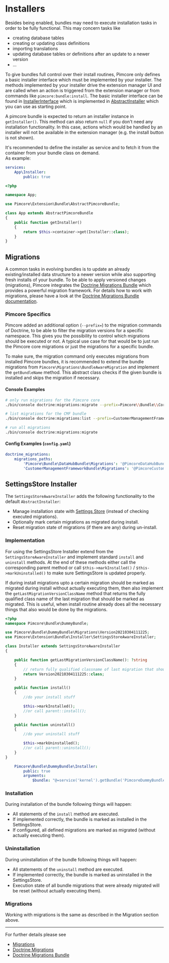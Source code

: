 # Installers

Besides being enabled, bundles may need to execute installation tasks in order to be fully functional. This may concern
tasks like

* creating database tables
* creating or updating class definitions
* importing translations
* updating database tables or definitions after an update to a newer version
* ...

To give bundles full control over their install routines, Pimcore only defines a basic installer interface which must be
implemented by your installer. The methods implemented by your installer drive the extension manager UI and are called when
an action is triggered from the extension manager or from commands like `pimcore:bundle:install`. The basic installer
interface can be found in [InstallerInterface](https://github.com/pimcore/pimcore/blob/10.x/lib/Extension/Bundle/Installer/InstallerInterface.php) which
is implemented in [AbstractInstaller](https://github.com/pimcore/pimcore/blob/10.x/lib/Extension/Bundle/Installer/AbstractInstaller.php)
which you can use as starting point.

A pimcore bundle is expected to return an installer instance in `getInstaller()`. This method can also return `null` if you
don't need any installation functionality. In this case, actions which would be handled by an installer will not be available
in the extension manager (e.g. the install button is not shown).

It's recommended to define the installer as service and to fetch it from the container from your bundle class on demand.  
As example:

```yml
services:
    App\Installer:
        public: true
```

```php
<?php

namespace App;

use Pimcore\Extension\Bundle\AbstractPimcoreBundle;

class App extends AbstractPimcoreBundle
{
    public function getInstaller()
    {
        return $this->container->get(Installer::class);
    }
}
```

## Migrations

A common tasks in evolving bundles is to update an already existing/installed data structure to a newer version while also
supporting fresh installs of your bundle. To be able to apply versioned changes (migrations), Pimcore integrates the
[Doctrine Migrations Bundle](https://symfony.com/doc/5.2/bundles/DoctrineMigrationsBundle/index.html)  which
provides a powerful migration framework.
For details how to work with migrations, please have a look at the [Doctrine Migrations Bundle documentation](https://symfony.com/doc/5.2/bundles/DoctrineMigrationsBundle/index.html).

### Pimcore Specifics

Pimcore added an additional option (`--prefix=`) to the migration commands of Doctrine, to be able to filter the migration versions
for a specific namespace. This gives you the possibility to control which migrations should be executed or not.
A typical use case for that would be to just run the Pimcore core migrations or just the migrations for a specific bundle.

To make sure, the migration command only executes migrations from installed Pimcore bundles, it is recommended to extend
the bundle migrations from `Pimcore\Migrations\BundleAwareMigration` and implement the `getBundleName` method.
This abstract class checks if the given bundle is installed and skips the migration if necessary.  


#### Console Examples

```bash
# only run migrations for the Pimcore core
./bin/console doctrine:migrations:migrate --prefix=Pimcore\\Bundle\\CoreBundle

# list migrations for the CMF bundle
./bin/console doctrine:migrations:list --prefix=CustomerManagementFrameworkBundle\\Migrations

# run all migrations
./bin/console doctrine:migrations:migrate 
```  

#### Config Examples (`config.yaml`)
```yml
doctrine_migrations:
    migrations_paths:
        'Pimcore\Bundle\DataHubBundle\Migrations': '@PimcoreDataHubBundle/Migrations'
        'CustomerManagementFrameworkBundle\Migrations': '@PimcoreCustomerManagementFrameworkBundle/Migrations'
```


## SettingsStore Installer

The `SettingsStoreAwareInstaller` adds the following functionality to the
default `AbstractInstaller`:

- Manage installation state with [Settings Store](../../../19_Development_Tools_and_Details/42_Settings_Store.md)
  (instead of checking executed migrations).
- Optionally mark certain migrations as migrated during install.
- Reset migration state of migrations (if there are any) during un-install.


### Implementation

For using the SettingsStore Installer extend from the `SettingsStoreAwareInstaller` and implement standard `install`
and `uninstall` methods. At the end of these methods either call the corresponding parent method or call
`$this->markInstalled()` / `$this->markUninstalled()` to make sure SettingsStore is updated properly.

If during install migrations upto a certain migration should be marked as migrated during install without actually executing
them, then also implement the `getLastMigrationVersionClassName` method that returns the fully qualified class name of the
last migration that should be marked as migrated.
This is useful, when install routine already does all the necessary things that also would be done by the migrations.

```php 
<?php
namespace Pimcore\Bundle\DummyBundle;

use Pimcore\Bundle\DummyBundle\Migrations\Version20210304111225;
use Pimcore\Extension\Bundle\Installer\SettingsStoreAwareInstaller;

class Installer extends SettingsStoreAwareInstaller
{

    public function getLastMigrationVersionClassName(): ?string
    {
        // return fully qualified classname of last migration that should be marked as migrated during install
        return Version20210304111225::class;
    }

    public function install()
    {
        //do your install stuff   

        $this->markInstalled();
        //or call parent::install();     
    }

    public function uninstall()
    {
        //do your uninstall stuff

        $this->markUninstalled();
        //or call parent::uninstall();   
    }
}
```

```yml 
    Pimcore\Bundle\DummyBundle\Installer:
        public: true
        arguments:
            $bundle: "@=service('kernel').getBundle('PimcoreDummyBundle')"
```

### Installation
During installation of the bundle following things will happen:
- All statements of the `install` method are executed.
- If implemented correctly, the bundle is marked as installed in the SettingsStore.
- If configured, all defined migrations are marked as migrated (without actually executing them).

### Uninstallation
During uninstallation of the bundle following things will happen:
- All statements of the `uninstall` method are executed.
- If implemented correctly, the bundle is marked as uninstalled in the SettingsStore.
- Execution state of all bundle migrations that were already migrated will be reset (without actually executing them).


### Migrations
Working with migrations is the same as described in the Migration section above.

---

For further details please see

* [Migrations](../../../19_Development_Tools_and_Details/37_Migrations.md)
* [Doctrine Migrations](https://www.doctrine-project.org/projects/doctrine1/en/latest/manual/migrations.html)
* [Doctrine Migrations Bundle](https://symfony.com/doc/master/bundles/DoctrineMigrationsBundle/index.html)
